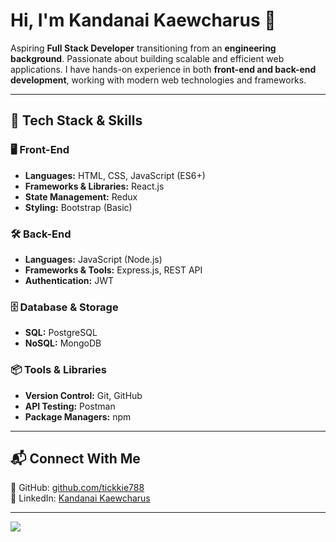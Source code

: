 # **Hi, I'm Kandanai Kaewcharus 👋**  

Aspiring **Full Stack Developer** transitioning from an **engineering background**. Passionate about building scalable and efficient web applications. I have hands-on experience in both **front-end and back-end development**, working with modern web technologies and frameworks.  

---

## **🚀 Tech Stack & Skills**  

### **🖥️ Front-End**  
- **Languages:** HTML, CSS, JavaScript (ES6+)  
- **Frameworks & Libraries:** React.js 
- **State Management:** Redux  
- **Styling:** Bootstrap (Basic)  

### **🛠️ Back-End**  
- **Languages:** JavaScript (Node.js)  
- **Frameworks & Tools:** Express.js, REST API  
- **Authentication:** JWT  

### **🗄️ Database & Storage**  
- **SQL:** PostgreSQL  
- **NoSQL:** MongoDB  

### **📦 Tools & Libraries**  
- **Version Control:** Git, GitHub  
- **API Testing:** Postman  
- **Package Managers:** npm  

---

## **📬 Connect With Me**  
📌 GitHub: [github.com/tickkie788](https://github.com/tickkie788)  
📌 LinkedIn: [Kandanai Kaewcharus](https://www.linkedin.com/in/kandanai-kaewcharus/)  

---  

![](https://komarev.com/ghpvc/?username=tickkie788&color=brightgreen&base=20)
